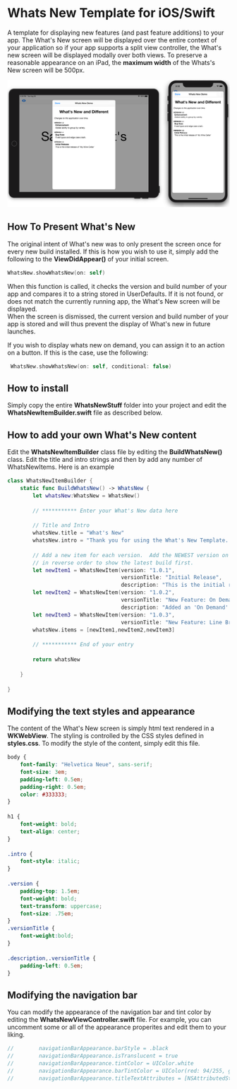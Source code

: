 # Whats New Template for iOS/Swift
A template for displaying new features (and past feature additions) to your app.
The What's New screen will be displayed over the entire context of your application so if your app supports a split view controller, the What's new screen will be displayed modally over both views.  To preserve a reasonable appearance on an iPad, the **maximum width** of the Whats's New screen will be 500px.

![SampleScreen](SampleScreen.png)

## How To Present What's New
The original intent of What's new was to only present the screen once for every new build installed.  If this is how you wish to use it, simply add the following to the **ViewDidAppear()** of your initial screen.
```swift
WhatsNew.showWhatsNew(on: self)
```
When this function is called, it checks the version and build number of your app and compares it to a string stored in UserDefaults.  If it is not found, or does not match the currently running app, the What's New screen will be displayed.  
When the screen is dismissed, the current version and build number of your app is stored and will thus prevent the display of What's new in future launches.

If you wish to display whats new on demand, you can assign it to an action on a button.  If this is the case, use the following:
```swift
 WhatsNew.showWhatsNew(on: self, conditional: false)
 ```
 ## How to install
 Simply copy the entire **WhatsNewStuff** folder into your project and edit the **WhatsNewItemBuilder.swift** file as described below.
 
## How to add your own What's New content
Edit the **WhatsNewItemBuilder** class file by editing the **BuildWhatsNew()** class.  Edit the title and intro strings and then by add any number of WhatsNewItems.
Here is an example

```swift
class WhatsNewItemBuilder {
    static func BuildWhatsNew() -> WhatsNew {
        let whatsNew:WhatsNew = WhatsNew()
        
        // *********** Enter your What's New data here
        
        // Title and Intro
        whatsNew.title = "What's New"
        whatsNew.intro = "Thank you for using the What's New Template. This latest version includes enhancements and bug fixes."
        
        // Add a new item for each version.  Add the NEWEST version on the end of the array as the html will read the items
        // in reverse order to show the latest build first.
        let newItem1 = WhatsNewItem(version: "1.0.1",
                                    versionTitle: "Initial Release",
                                    description: "This is the initial release.  Feedback to slynch@createchsol.com would be appreciated")
        let newItem2 = WhatsNewItem(version: "1.0.2",
                                    versionTitle: "New Feature: On Demand Button",
                                    description: "Added an 'On Demand' button on initial ViewController to demonstrate syntax for on demand presentation.")
        let newItem3 = WhatsNewItem(version: "1.0.3",
                                    versionTitle: "New Feature: Line Breaks", description: "Adding abilility to add line breaks.\nLike this.")
        whatsNew.items = [newItem1,newItem2,newItem3]
        
        // *********** End of your entry
        
        return whatsNew
        
    }
    
}

```
## Modifying the text styles and appearance
The content of the What's New screen is simply html text rendered in a **WKWebView**.  The styling is controlled by the CSS styles defined in **styles.css**.  To modify the style of the content, simply edit this file.
```css
body {
    font-family: "Helvetica Neue", sans-serif;
    font-size: 3em;
    padding-left: 0.5em;
    padding-right: 0.5em;
    color: #333333;
}

h1 {
    font-weight: bold;
    text-align: center;
}

.intro {
    font-style: italic;
}

.version {
    padding-top: 1.5em;
    font-weight: bold;
    text-transform: uppercase;
    font-size: .75em;
}
.versionTitle {
    font-weight:bold;
}

.description,.versionTitle {
    padding-left: 0.5em;
}
```

## Modifying the navigation bar
You can modify the appearance of the navigation bar and tint color by editing the **WhatsNewViewController.swift** file.
For example, you can uncomment some or all of the appearance properites and edit them to your liking.
```swift
//        navigationBarAppearance.barStyle = .black
//        navigationBarAppearance.isTranslucent = true
//        navigationBarAppearance.tintColor = UIColor.white
//        navigationBarAppearance.barTintColor = UIColor(red: 94/255, green: 54/255, blue: 105/255, alpha: 1)
//        navigationBarAppearance.titleTextAttributes = [NSAttributedString.Key.foregroundColor:UIColor.white]
```


